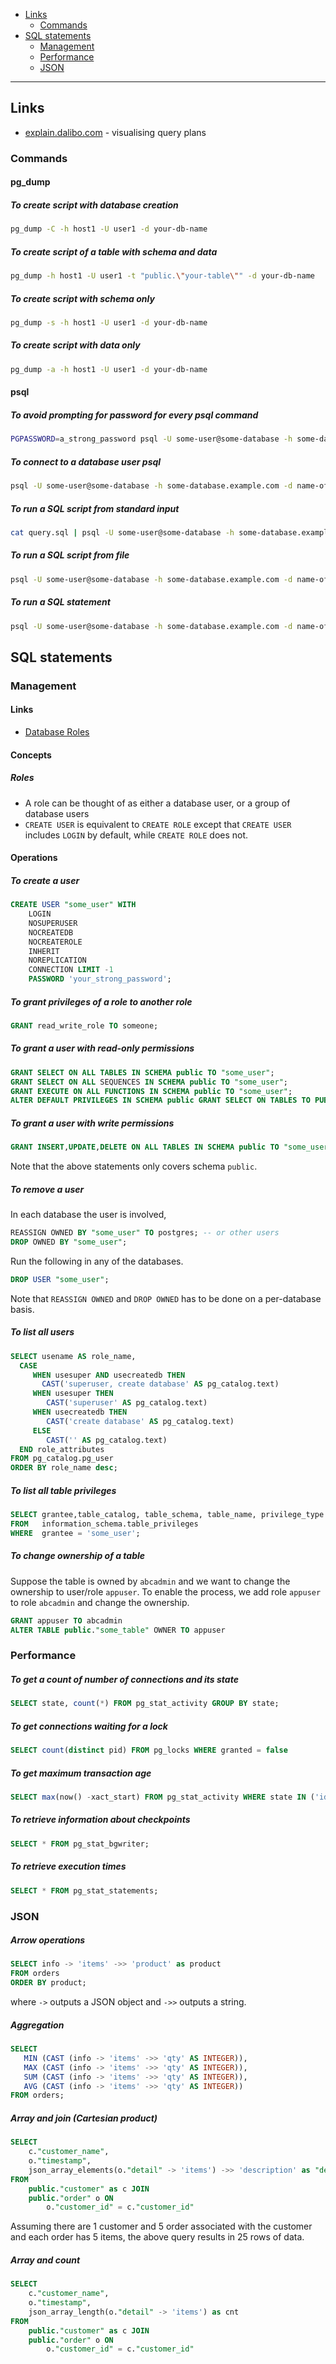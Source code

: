 - [Links](#links)
  * [Commands](#commands)
- [SQL statements](#sql-statements)
  * [Management](#management)
  * [Performance](#performance)
  * [JSON](#json)
____

## Links

- [explain.dalibo.com](https://explain.dalibo.com/) - visualising query plans

### Commands

#### pg_dump

##### To create script with database creation

```sh
pg_dump -C -h host1 -U user1 -d your-db-name
```

##### To create script of a table with schema and data

```sh
pg_dump -h host1 -U user1 -t "public.\"your-table\"" -d your-db-name
```

##### To create script with schema only

```sh
pg_dump -s -h host1 -U user1 -d your-db-name
```

##### To create script with data only

```sh
pg_dump -a -h host1 -U user1 -d your-db-name
```

#### psql

##### To avoid prompting for password for every psql command

```sh
PGPASSWORD=a_strong_password psql -U some-user@some-database -h some-database.example.com -d name-of-database
```

##### To connect to a database user psql

```sh
psql -U some-user@some-database -h some-database.example.com -d name-of-database
```

##### To run a SQL script from standard input

```sh
cat query.sql | psql -U some-user@some-database -h some-database.example.com -d name-of-database
```

##### To run a SQL script from file

```sh
psql -U some-user@some-database -h some-database.example.com -d name-of-database -f query.sql
```

##### To run a SQL statement

```sh
psql -U some-user@some-database -h some-database.example.com -d name-of-database -c "SELECT Id FROM your-table;"
```

## SQL statements

### Management

#### Links

- [Database Roles](https://www.postgresql.org/docs/current/user-manag.html)

#### Concepts

##### Roles

- A role can be thought of as either a database user, or a group of database
  users
- `CREATE USER` is equivalent to `CREATE ROLE` except that `CREATE USER`
  includes `LOGIN` by default, while `CREATE ROLE` does not.

#### Operations

##### To create a user

```sql
CREATE USER "some_user" WITH
	LOGIN
	NOSUPERUSER
	NOCREATEDB
	NOCREATEROLE
	INHERIT
	NOREPLICATION
	CONNECTION LIMIT -1
	PASSWORD 'your_strong_password';
```

##### To grant privileges of a role to another role

```sql
GRANT read_write_role TO someone;
```

##### To grant a user with read-only permissions

```sql
GRANT SELECT ON ALL TABLES IN SCHEMA public TO "some_user";
GRANT SELECT ON ALL SEQUENCES IN SCHEMA public TO "some_user";
GRANT EXECUTE ON ALL FUNCTIONS IN SCHEMA public TO "some_user";
ALTER DEFAULT PRIVILEGES IN SCHEMA public GRANT SELECT ON TABLES TO PUBLIC;
```

##### To grant a user with write permissions

```sql
GRANT INSERT,UPDATE,DELETE ON ALL TABLES IN SCHEMA public TO "some_user";
```

Note that the above statements only covers schema `public`.

##### To remove a user

In each database the user is involved,

```sql
REASSIGN OWNED BY "some_user" TO postgres; -- or other users
DROP OWNED BY "some_user";
```

Run the following in any of the databases.

```sql
DROP USER "some_user";
```

Note that `REASSIGN OWNED` and `DROP OWNED` has to be done on a per-database
basis.

##### To list all users

```sql
SELECT usename AS role_name,
  CASE
     WHEN usesuper AND usecreatedb THEN
	   CAST('superuser, create database' AS pg_catalog.text)
     WHEN usesuper THEN
	    CAST('superuser' AS pg_catalog.text)
     WHEN usecreatedb THEN
	    CAST('create database' AS pg_catalog.text)
     ELSE
	    CAST('' AS pg_catalog.text)
  END role_attributes
FROM pg_catalog.pg_user
ORDER BY role_name desc;
```

##### To list all table privileges

```sql
SELECT grantee,table_catalog, table_schema, table_name, privilege_type
FROM   information_schema.table_privileges
WHERE  grantee = 'some_user';
```

##### To change ownership of a table

Suppose the table is owned by `abcadmin` and we want to change the ownership to
user/role `appuser`. To enable the process, we add role `appuser` to role
`abcadmin` and change the ownership.

```sql
GRANT appuser TO abcadmin
ALTER TABLE public."some_table" OWNER TO appuser
```

### Performance

##### To get a count of number of connections and its state

```sql
SELECT state, count(*) FROM pg_stat_activity GROUP BY state;
```

##### To get connections waiting for a lock

```sql
SELECT count(distinct pid) FROM pg_locks WHERE granted = false
```

##### To get maximum transaction age

```sql
SELECT max(now() -xact_start) FROM pg_stat_activity WHERE state IN ('idle in transaction','active');
```

##### To retrieve information about checkpoints

```sql
SELECT * FROM pg_stat_bgwriter;
```

##### To retrieve execution times

```sql
SELECT * FROM pg_stat_statements;
```

### JSON

##### Arrow operations

```sql
SELECT info -> 'items' ->> 'product' as product
FROM orders
ORDER BY product;
```

where `->` outputs a JSON object and `->>` outputs a string.

##### Aggregation

```sql
SELECT
   MIN (CAST (info -> 'items' ->> 'qty' AS INTEGER)),
   MAX (CAST (info -> 'items' ->> 'qty' AS INTEGER)),
   SUM (CAST (info -> 'items' ->> 'qty' AS INTEGER)),
   AVG (CAST (info -> 'items' ->> 'qty' AS INTEGER))
FROM orders;
```

##### Array and join (Cartesian product)

```sql
SELECT
    c."customer_name",
    o."timestamp",
    json_array_elements(o."detail" -> 'items') ->> 'description' as "description"
FROM
    public."customer" as c JOIN
    public."order" o ON
        o."customer_id" = c."customer_id"
```

Assuming there are 1 customer and 5 order associated with the customer and each
order has 5 items, the above query results in 25 rows of data.

##### Array and count

```sql
SELECT
    c."customer_name",
    o."timestamp",
    json_array_length(o."detail" -> 'items') as cnt
FROM
    public."customer" as c JOIN
    public."order" o ON
        o."customer_id" = c."customer_id"
```
